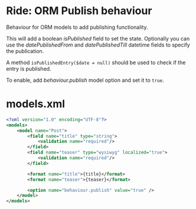 # Ride: ORM Publish behaviour

Behaviour for ORM models to add publishing functionality.

This will add a boolean  _isPublished_ field to set the state.
Optionally you can use the _datePublishedFrom_ and _datePublishedTill_ datetime fields to specify the publication.

A method ```isPublishedEntry($date = null)``` should be used to check if the entry is published.

To enable, add _behaviour.publish_ model option and set it to ```true```.

# models.xml

```xml
<?xml version="1.0" encoding="UTF-8"?>
<models>
    <model name="Post">
        <field name="title" type="string">
            <validation name="required"/>
        </field>
        <field name="teaser" type="wysiwyg" localized="true">
            <validation name="required"/>
        </field>

        <format name="title">{title}</format>
        <format name="teaser">{teaser}</format>

        <option name="behaviour.publish" value="true" />
    </model>
</models>
 
 
 